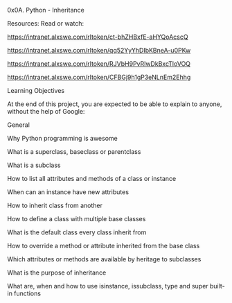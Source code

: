 0x0A. Python - Inheritance

Resources:
Read or watch:

https://intranet.alxswe.com/rltoken/ct-bhZHBxfE-aHYQoAcscQ

https://intranet.alxswe.com/rltoken/qq52YyYhDIbKBneA-u0PKw

https://intranet.alxswe.com/rltoken/RJVbH9PvRlwDkBxcTloVOQ

https://intranet.alxswe.com/rltoken/CFBGj9h1gP3eNLnEm2Ehhg


Learning Objectives

At the end of this project, you are expected to be able to explain to anyone, without the help of Google:

General

Why Python programming is awesome

What is a superclass, baseclass or parentclass

What is a subclass

How to list all attributes and methods of a class or instance

When can an instance have new attributes

How to inherit class from another

How to define a class with multiple base classes

What is the default class every class inherit from

How to override a method or attribute inherited from the base class

Which attributes or methods are available by heritage to subclasses

What is the purpose of inheritance

What are, when and how to use isinstance, issubclass, type and super built-in functions
